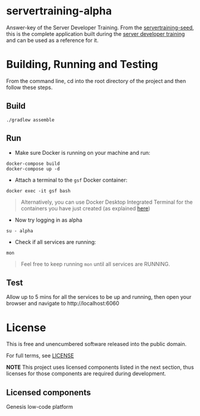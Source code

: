 # servertraining-alpha

Answer-key of the Server Developer Training. From the [servertraining-seed](https://github.com/genesiscommunitysuccess/servertraining-seed), this is the complete application built during the [server developer training](https://docs.genesis.global/secure/getting-started/server_training/ssdt-intro/) and can be used as a reference for it.

# Building, Running and Testing
From the command line, cd into the root directory of the project and then follow these steps.

## Build
```shell
./gradlew assemble
```

## Run
* Make sure Docker is running on your machine and run:
```shell
docker-compose build
docker-compose up -d
```

* Attach a terminal to the `gsf` Docker container:
```shell
docker exec -it gsf bash
```
> Alternatively, you can use Docker Desktop Integrated Terminal for the containers you have just created (as explained [here](https://www.docker.com/blog/integrated-terminal-for-running-containers-extended-integration-with-containerd-and-more-in-docker-desktop-4-12/))

* Now try logging in as alpha 
```shell
su - alpha
```

* Check if all services are running:
```shell
mon
```
> Feel free to keep running `mon` until all services are RUNNING.

## Test
Allow up to 5 mins for all the services to be up and running, then open your browser and navigate to http://localhost:6060

# License

This is free and unencumbered software released into the public domain.

For full terms, see [LICENSE](./LICENSE)

**NOTE** This project uses licensed components listed in the next section, thus licenses for those components are required during development.

## Licensed components
Genesis low-code platform
